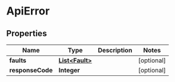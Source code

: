 

# ApiError

## Properties

Name | Type | Description | Notes
------------ | ------------- | ------------- | -------------
**faults** | [**List&lt;Fault&gt;**](Fault.md) |  |  [optional]
**responseCode** | **Integer** |  |  [optional]



